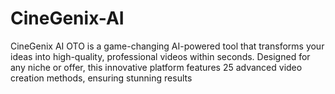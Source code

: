 # CineGenix-AI
CineGenix AI OTO is a game-changing AI-powered tool that transforms your ideas into high-quality, professional videos within seconds. Designed for any niche or offer, this innovative platform features 25 advanced video creation methods, ensuring stunning results
